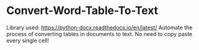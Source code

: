 # Convert-Word-Table-To-Text
Library used: https://python-docx.readthedocs.io/en/latest/
Automate the process of converting tables in documents to text. No need to copy paste every single cell!
